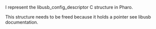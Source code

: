 I represent the libusb_config_descriptor C structure in Pharo.

This structure needs to be freed because it holds a pointer see libusb documentation.